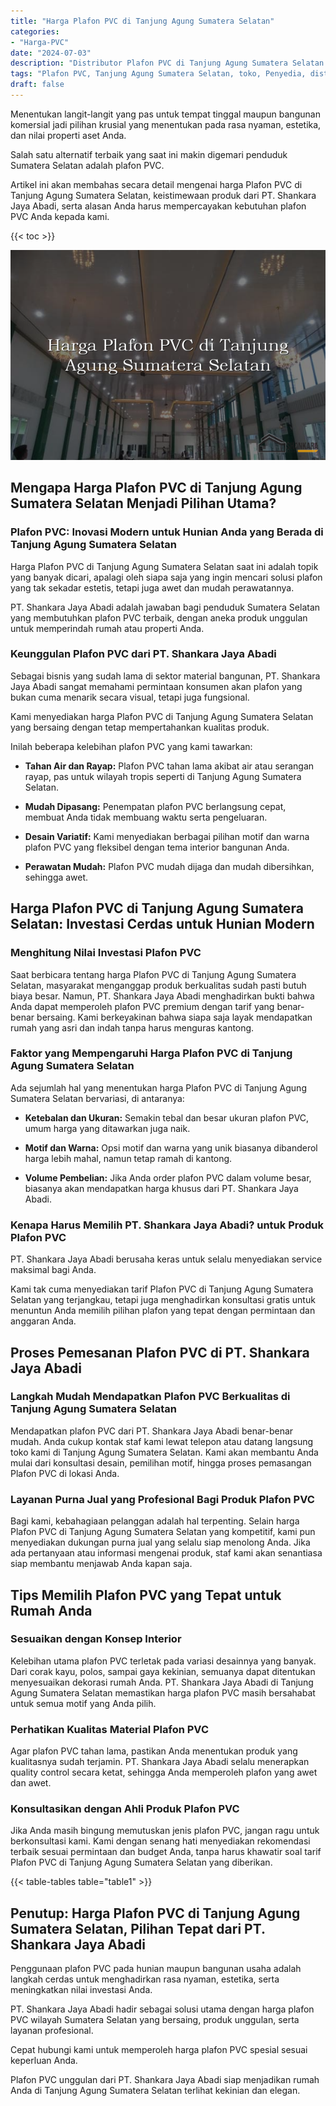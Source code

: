 ```yaml
---
title: "Harga Plafon PVC di Tanjung Agung Sumatera Selatan"
categories: 
- "Harga-PVC"
date: "2024-07-03"
description: "Distributor Plafon PVC di Tanjung Agung Sumatera Selatan bagi hunian, office, serta ritel. Produk unggulan, beragam motif, warna modern, dengan jasa instalasi oleh tenaga ahli berpengalaman dan kepastian resmi!|Servis penyediaan Plafon PVC di Tanjung Agung Sumatera Selatan untuk keperluan rumah, perkantoran, maupun gerai, beserta material unggulan dan penempatan oleh tenaga ahli ahli serta jaminan resmi.|Alternatif Plafon PVC di Tanjung Agung Sumatera Selatan yang andal bagi tempat tinggal, perkantoran, dan toko, bersama material unggulan dan pemasangan ditangani oleh teknisi berpengalaman dan garansi resmi.|Penyediaan Plafon PVC di Tanjung Agung Sumatera Selatan bagi rumah, kantor, serta gerai, beserta panel terbaik dan penempatan oleh tim berpengalaman, disertai beserta kepastian resmi.}"
tags: "Plafon PVC, Tanjung Agung Sumatera Selatan, toko, Penyedia, distributor"
draft: false
---
```


Menentukan langit-langit yang pas untuk tempat tinggal maupun bangunan komersial jadi pilihan krusial yang menentukan pada rasa nyaman, estetika, dan nilai properti aset Anda.

Salah satu alternatif terbaik yang saat ini makin digemari penduduk Sumatera Selatan adalah plafon PVC.

Artikel ini akan membahas secara detail mengenai harga Plafon PVC di Tanjung Agung Sumatera Selatan, keistimewaan produk dari PT. Shankara Jaya Abadi, serta alasan Anda harus mempercayakan kebutuhan plafon PVC Anda kepada kami.

{{< toc >}}

![Harga Plafon PVC di Tanjung Agung Sumatera Selatan](/images/Harga-PVC/Harga-Plafon-PVC-di-Tanjung-Agung-Sumatera-Selatan.png)


## Mengapa Harga Plafon PVC di Tanjung Agung Sumatera Selatan Menjadi Pilihan Utama?

### Plafon PVC: Inovasi Modern untuk Hunian Anda yang Berada di Tanjung Agung Sumatera Selatan

Harga Plafon PVC di Tanjung Agung Sumatera Selatan saat ini adalah topik yang banyak dicari, apalagi oleh siapa saja yang ingin mencari solusi plafon yang tak sekadar estetis, tetapi juga awet dan mudah perawatannya.

PT. Shankara Jaya Abadi adalah jawaban bagi penduduk Sumatera Selatan yang membutuhkan plafon PVC terbaik, dengan aneka produk unggulan untuk memperindah rumah atau properti Anda.

### Keunggulan Plafon PVC dari PT. Shankara Jaya Abadi

Sebagai bisnis yang sudah lama di sektor material bangunan, PT. Shankara Jaya Abadi sangat memahami permintaan konsumen akan plafon yang bukan cuma menarik secara visual, tetapi juga fungsional.

Kami menyediakan harga Plafon PVC di Tanjung Agung Sumatera Selatan yang bersaing dengan tetap mempertahankan kualitas produk.

Inilah beberapa kelebihan plafon PVC yang kami tawarkan:

- **Tahan Air dan Rayap:** Plafon PVC tahan lama akibat air atau serangan rayap, pas untuk wilayah tropis seperti di Tanjung Agung Sumatera Selatan.

- **Mudah Dipasang:** Penempatan plafon PVC berlangsung cepat, membuat Anda tidak membuang waktu serta pengeluaran.

- **Desain Variatif:** Kami menyediakan berbagai pilihan motif dan warna plafon PVC yang fleksibel dengan tema interior bangunan Anda.

- **Perawatan Mudah:** Plafon PVC mudah dijaga dan mudah dibersihkan, sehingga awet.

## Harga Plafon PVC di Tanjung Agung Sumatera Selatan: Investasi Cerdas untuk Hunian Modern

### Menghitung Nilai Investasi Plafon PVC

Saat berbicara tentang harga Plafon PVC di Tanjung Agung Sumatera Selatan, masyarakat menganggap produk berkualitas sudah pasti butuh biaya besar. Namun, PT. Shankara Jaya Abadi menghadirkan bukti bahwa Anda dapat memperoleh plafon PVC premium dengan tarif yang benar-benar bersaing. Kami berkeyakinan bahwa siapa saja layak mendapatkan rumah yang asri dan indah tanpa harus menguras kantong.

### Faktor yang Mempengaruhi Harga Plafon PVC di Tanjung Agung Sumatera Selatan

Ada sejumlah hal yang menentukan harga Plafon PVC di Tanjung Agung Sumatera Selatan bervariasi, di antaranya:

- **Ketebalan dan Ukuran:** Semakin tebal dan besar ukuran plafon PVC, umum harga yang ditawarkan juga naik.

- **Motif dan Warna:** Opsi motif dan warna yang unik biasanya dibanderol harga lebih mahal, namun tetap ramah di kantong.

- **Volume Pembelian:** Jika Anda order plafon PVC dalam volume besar, biasanya akan mendapatkan harga khusus dari PT. Shankara Jaya Abadi.

### Kenapa Harus Memilih PT. Shankara Jaya Abadi? untuk Produk Plafon PVC

PT. Shankara Jaya Abadi berusaha keras untuk selalu menyediakan service maksimal bagi Anda.

Kami tak cuma menyediakan tarif Plafon PVC di Tanjung Agung Sumatera Selatan yang terjangkau, tetapi juga menghadirkan konsultasi gratis untuk menuntun Anda memilih pilihan plafon yang tepat dengan permintaan dan anggaran Anda.

## Proses Pemesanan Plafon PVC di PT. Shankara Jaya Abadi

### Langkah Mudah Mendapatkan Plafon PVC Berkualitas di Tanjung Agung Sumatera Selatan

Mendapatkan plafon PVC dari PT. Shankara Jaya Abadi benar-benar mudah. Anda cukup kontak staf kami lewat telepon atau datang langsung toko kami di Tanjung Agung Sumatera Selatan. Kami akan membantu Anda mulai dari konsultasi desain, pemilihan motif, hingga proses pemasangan Plafon PVC di lokasi Anda.

### Layanan Purna Jual yang Profesional Bagi Produk Plafon PVC

Bagi kami, kebahagiaan pelanggan adalah hal terpenting. Selain harga Plafon PVC di Tanjung Agung Sumatera Selatan yang kompetitif, kami pun menyediakan dukungan purna jual yang selalu siap menolong Anda. Jika ada pertanyaan atau informasi mengenai produk, staf kami akan senantiasa siap membantu menjawab Anda kapan saja.

## Tips Memilih Plafon PVC yang Tepat untuk Rumah Anda

### Sesuaikan dengan Konsep Interior

Kelebihan utama plafon PVC terletak pada variasi desainnya yang banyak. Dari corak kayu, polos, sampai gaya kekinian, semuanya dapat ditentukan menyesuaikan dekorasi rumah Anda. PT. Shankara Jaya Abadi di Tanjung Agung Sumatera Selatan memastikan harga plafon PVC masih bersahabat untuk semua motif yang Anda pilih.

### Perhatikan Kualitas Material Plafon PVC

Agar plafon PVC tahan lama, pastikan Anda menentukan produk yang kualitasnya sudah terjamin. PT. Shankara Jaya Abadi selalu menerapkan quality control secara ketat, sehingga Anda memperoleh plafon yang awet dan awet.

### Konsultasikan dengan Ahli Produk Plafon PVC

Jika Anda masih bingung memutuskan jenis plafon PVC, jangan ragu untuk berkonsultasi kami. Kami dengan senang hati menyediakan rekomendasi terbaik sesuai permintaan dan budget Anda, tanpa harus khawatir soal tarif Plafon PVC di Tanjung Agung Sumatera Selatan yang diberikan.

{{< table-tables table="table1" >}}

## Penutup: Harga Plafon PVC di Tanjung Agung Sumatera Selatan, Pilihan Tepat dari PT. Shankara Jaya Abadi

Penggunaan plafon PVC pada hunian maupun bangunan usaha adalah langkah cerdas untuk menghadirkan rasa nyaman, estetika, serta meningkatkan nilai investasi Anda.

PT. Shankara Jaya Abadi hadir sebagai solusi utama dengan harga plafon PVC wilayah Sumatera Selatan yang bersaing, produk unggulan, serta layanan profesional.

Cepat hubungi kami untuk memperoleh harga plafon PVC spesial sesuai keperluan Anda.

Plafon PVC unggulan dari PT. Shankara Jaya Abadi siap menjadikan rumah Anda di Tanjung Agung Sumatera Selatan terlihat kekinian dan elegan.
